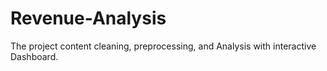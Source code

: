 # Revenue-Analysis
The project content cleaning, preprocessing, and Analysis with interactive Dashboard.
